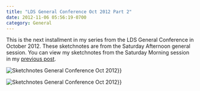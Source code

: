 ```yaml
---
title: "LDS General Conference Oct 2012 Part 2"
date: 2012-11-06 05:56:19-0700
category: General
---
```


This is the next installment in my series from the LDS General Conference in October 2012. These sketchnotes are from the Saturday Afternoon general session. You can view my sketchnotes from the Saturday Morning session in my <a href="https://www.bennorris.blog/2012/10/28/lds-general-conference.html" title="LDS General Conference Oct 2012 Part 1 of 5">previous post</a>.

<img src="https://media.bennorris.org/images/gospelsketcher/uploads/2021/18b375b28b.jpg" alt="Sketchnotes General Conference Oct 2012" gallery="oct2012">}}

<img src="https://media.bennorris.org/images/gospelsketcher/uploads/2021/6d121bc536.jpg" alt="Sketchnotes General Conference Oct 2012" gallery="oct2012">}}
